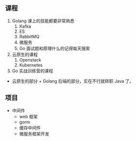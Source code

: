 ## 课程

1. Golang 课上的技能都要非常熟悉
	1. Kafka
	2. ES
	3. RabbitMQ
	4. 微服务
	5. Go 面试题和原理什么的记得每天搜索
2. 云原生的课程
	1. Openstack
	2. Kubernetes
3. Go 实战训练营的课程  

- 云原生的部分 + Golang 后端的部分，实在不行就转职 Java 了。

## 项目

- 中间件
	- web 框架
	- gorm
	- 缓存中间件
	- 微服务框架开发
